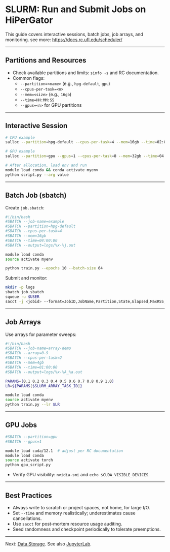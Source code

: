 # SLURM: Run and Submit Jobs on HiPerGator

This guide covers interactive sessions, batch jobs, job arrays, and monitoring. see more: https://docs.rc.ufl.edu/scheduler/

---

## Partitions and Resources
- Check available partitions and limits: `sinfo -s` and RC documentation.
- Common flags:
  - `--partition=<name>` (e.g., `hpg-default`, `gpu`)
  - `--cpus-per-task=<n>`
  - `--mem=<size>` (e.g., `16gb`)
  - `--time=HH:MM:SS`
  - `--gpus=<n>` for GPU partitions

---

## Interactive Session
```bash
# CPU example
salloc --partition=hpg-default --cpus-per-task=4 --mem=16gb --time=02:00:00

# GPU example
salloc --partition=gpu --gpus=1 --cpus-per-task=8 --mem=32gb --time=04:00:00

# After allocation, load env and run
module load conda && conda activate myenv
python script.py --arg value
```

---

## Batch Job (sbatch)
Create `job.sbatch`:

```bash
#!/bin/bash
#SBATCH --job-name=example
#SBATCH --partition=hpg-default
#SBATCH --cpus-per-task=4
#SBATCH --mem=16gb
#SBATCH --time=04:00:00
#SBATCH --output=logs/%x-%j.out

module load conda
source activate myenv

python train.py --epochs 10 --batch-size 64
```

Submit and monitor:

```bash
mkdir -p logs
sbatch job.sbatch
squeue -u $USER
sacct -j <jobid> --format=JobID,JobName,Partition,State,Elapsed,MaxRSS,ReqMem
```

---

## Job Arrays
Use arrays for parameter sweeps:

```bash
#!/bin/bash
#SBATCH --job-name=array-demo
#SBATCH --array=0-9
#SBATCH --cpus-per-task=2
#SBATCH --mem=4gb
#SBATCH --time=01:00:00
#SBATCH --output=logs/%x-%A_%a.out

PARAMS=(0.1 0.2 0.3 0.4 0.5 0.6 0.7 0.8 0.9 1.0)
LR=${PARAMS[$SLURM_ARRAY_TASK_ID]}

module load conda
source activate myenv
python train.py --lr $LR
```

---

## GPU Jobs
```bash
#SBATCH --partition=gpu
#SBATCH --gpus=1

module load cuda/12.1  # adjust per RC documentation
module load conda
source activate torch
python gpu_script.py
```

- Verify GPU visibility: `nvidia-smi` and `echo $CUDA_VISIBLE_DEVICES`.

---

## Best Practices
- Always write to scratch or project spaces, not home, for large I/O.
- Set `--time` and memory realistically; underestimates cause cancellations.
- Use `sacct` for post-mortem resource usage auditing.
- Seed randomness and checkpoint periodically to tolerate preemptions.

---

Next: [Data Storage](./data_storage.md). See also [JupyterLab](./jupyter_lab.md).
